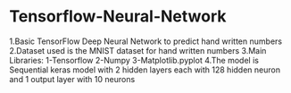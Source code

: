 # Tensorflow-Neural-Network
 1.Basic TensorFlow Deep Neural Network to predict hand written numbers
 2.Dataset used is the MNIST dataset for hand written numbers
 3.Main Libraries:
 1-Tensorflow
 2-Numpy
 3-Matplotlib.pyplot
 4.The model is Sequential keras model with 2 hidden layers each with 128 hidden neuron and 1 output layer with 10 neurons
